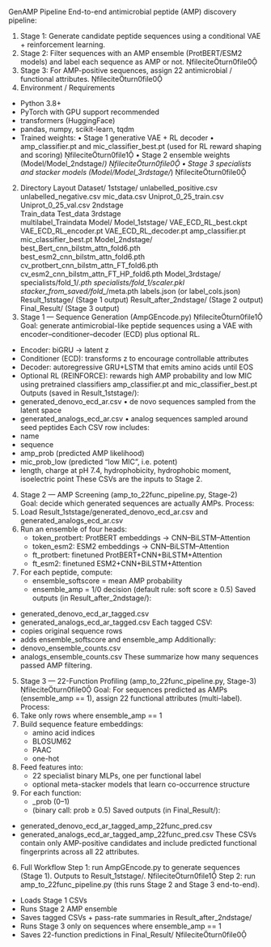 GenAMP Pipeline
End-to-end antimicrobial peptide (AMP) discovery pipeline:
1. Stage 1: Generate candidate peptide sequences using a conditional VAE + reinforcement learning.
2. Stage 2: Filter sequences with an AMP ensemble (ProtBERT/ESM2 models) and label each sequence as AMP or not.  fileciteturn0file0
3. Stage 3: For AMP-positive sequences, assign 22 antimicrobial / functional attributes.  fileciteturn0file0
1. Environment / Requirements
- Python 3.8+
- PyTorch with GPU support recommended
- transformers (HuggingFace)
- pandas, numpy, scikit-learn, tqdm
- Trained weights:
  • Stage 1 generative VAE + RL decoder
  • amp_classifier.pt and mic_classifier_best.pt (used for RL reward shaping and scoring)  fileciteturn0file1
  • Stage 2 ensemble weights (Model/Model_2ndstage/*)  fileciteturn0file0
  • Stage 3 specialists and stacker models (Model/Model_3rdstage/*)  fileciteturn0file0
2. Directory Layout
Dataset/
  1ststage/
    unlabelled_positive.csv
    unlabelled_negative.csv
    mic_data.csv
    Uniprot_0_25_train.csv
    Uniprot_0_25_val.csv
  2ndstage\
  Train_data
  Test_data
  3rdstage\
  multilabel_Traindata
Model/
  Model_1ststage/
    VAE_ECD_RL_best.ckpt
    VAE_ECD_RL_encoder.pt
    VAE_ECD_RL_decoder.pt
    amp_classifier.pt
    mic_classifier_best.pt
  Model_2ndstage/
    best_Bert_cnn_bilstm_attn_fold6.pth
    best_esm2_cnn_bilstm_attn_fold6.pth
    cv_protbert_cnn_bilstm_attn_FT_fold6.pth
    cv_esm2_cnn_bilstm_attn_FT_HP_fold6.pth
  Model_3rdstage/
    specialists/fold_1/*.pth
    specialists/fold_1/scaler.pkl
    stacker_from_saved/fold_*/meta.pth
    labels.json (or label_cols.json)
Result_1ststage/           (Stage 1 output)
Result_after_2ndstage/     (Stage 2 output)
Final_Result/              (Stage 3 output)
3. Stage 1 — Sequence Generation (AmpGEncode.py)  fileciteturn0file1
Goal: generate antimicrobial-like peptide sequences using a VAE with encoder–conditioner–decoder (ECD) plus optional RL.
- Encoder: biGRU → latent z
- Conditioner (ECD): transforms z to encourage controllable attributes
- Decoder: autoregressive GRU+LSTM that emits amino acids until EOS
- Optional RL (REINFORCE): rewards high AMP probability and low MIC using pretrained classifiers amp_classifier.pt and mic_classifier_best.pt
Outputs (saved in Result_1ststage/):
- generated_denovo_ecd_ar.csv
  • de novo sequences sampled from the latent space
- generated_analogs_ecd_ar.csv
  • analog sequences sampled around seed peptides
Each CSV row includes:
- name
- sequence
- amp_prob (predicted AMP likelihood)
- mic_prob_low (predicted “low MIC”, i.e. potent)
- length, charge at pH 7.4, hydrophobicity, hydrophobic moment, isoelectric point
These CSVs are the inputs to Stage 2.
4. Stage 2 — AMP Screening (amp_to_22func_pipeline.py, Stage-2)  
Goal: decide which generated sequences are actually AMPs.
Process:
1. Load Result_1ststage/generated_denovo_ecd_ar.csv and generated_analogs_ecd_ar.csv
2. Run an ensemble of four heads:
   - token_protbert: ProtBERT embeddings → CNN–BiLSTM–Attention
   - token_esm2: ESM2 embeddings → CNN–BiLSTM–Attention
   - ft_protbert: finetuned ProtBERT+CNN+BiLSTM+Attention
   - ft_esm2: finetuned ESM2+CNN+BiLSTM+Attention
3. For each peptide, compute:
   - ensemble_softscore = mean AMP probability
   - ensemble_amp = 1/0 decision (default rule: soft score ≥ 0.5)
Saved outputs (in Result_after_2ndstage/):
- generated_denovo_ecd_ar_tagged.csv
- generated_analogs_ecd_ar_tagged.csv
Each tagged CSV:
- copies original sequence rows
- adds ensemble_softscore and ensemble_amp
Additionally:
- denovo_ensemble_counts.csv
- analogs_ensemble_counts.csv
These summarize how many sequences passed AMP filtering.
5. Stage 3 — 22-Function Profiling (amp_to_22func_pipeline.py, Stage-3)  fileciteturn0file0
Goal: For sequences predicted as AMPs (ensemble_amp == 1), assign 22 functional attributes (multi-label).
Process:
1. Take only rows where ensemble_amp == 1
2. Build sequence feature embeddings:
   - amino acid indices
   - BLOSUM62
   - PAAC
   - one-hot
3. Feed features into:
   - 22 specialist binary MLPs, one per functional label
   - optional meta-stacker models that learn co-occurrence structure
4. For each function:
   - <function>_prob (0–1)
   - <function> (binary call: prob ≥ 0.5)
Saved outputs (in Final_Result/):
- generated_denovo_ecd_ar_tagged_amp_22func_pred.csv
- generated_analogs_ecd_ar_tagged_amp_22func_pred.csv
These CSVs contain only AMP-positive candidates and include predicted functional fingerprints across all 22 attributes.
6. Full Workflow
Step 1: run AmpGEncode.py to generate sequences (Stage 1).
Outputs to Result_1ststage/.  fileciteturn0file1
Step 2: run amp_to_22func_pipeline.py (this runs Stage 2 and Stage 3 end-to-end).
- Loads Stage 1 CSVs
- Runs Stage 2 AMP ensemble
- Saves tagged CSVs + pass-rate summaries in Result_after_2ndstage/
- Runs Stage 3 only on sequences where ensemble_amp == 1
- Saves 22-function predictions in Final_Result/  fileciteturn0file0

